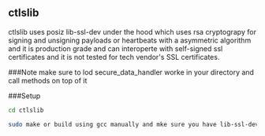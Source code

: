 ## ctlslib
ctlslib uses posiz lib-ssl-dev under the hood which uses rsa cryptograpy for signing and unsigning payloads or heartbeats with a asymmetric algorithm and it is production grade and can interoperte with self-signed ssl certificates and it is not tested for tech vendor's SSL certificates.

###Note
make sure to lod secure_data_handler worke in your directory and call methods on top of it


###Setup

~~~bash
cd ctlslib
~~~
~~~bash
sudo make or build using gcc manually and mke sure you have lib-ssl-dev, curl4, and build-esentials along with cmake installed properly
~~~

